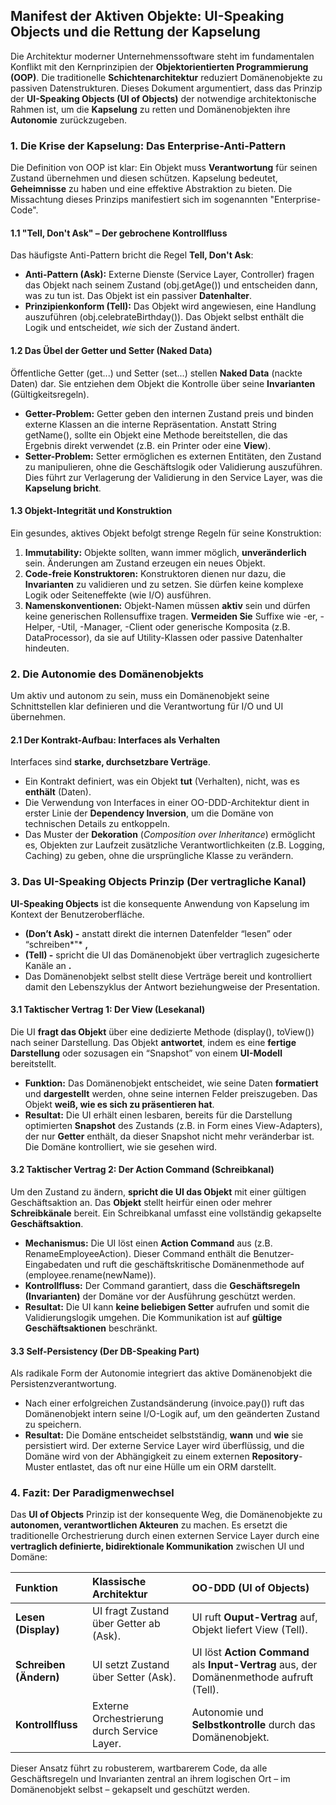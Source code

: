 ## **Manifest der Aktiven Objekte: UI-Speaking Objects und die Rettung der Kapselung**

Die Architektur moderner Unternehmenssoftware steht im fundamentalen Konflikt mit den Kernprinzipien der **Objektorientierten Programmierung (OOP)**. Die traditionelle **Schichtenarchitektur** reduziert Domänenobjekte zu passiven Datenstrukturen. Dieses Dokument argumentiert, dass das Prinzip der **UI-Speaking Objects (UI of Objects)** der notwendige architektonische Rahmen ist, um die **Kapselung** zu retten und Domänenobjekten ihre **Autonomie** zurückzugeben.

### **1\. Die Krise der Kapselung: Das Enterprise-Anti-Pattern**

Die Definition von OOP ist klar: Ein Objekt muss **Verantwortung** für seinen Zustand übernehmen und diesen schützen. Kapselung bedeutet, **Geheimnisse** zu haben und eine effektive Abstraktion zu bieten. Die Missachtung dieses Prinzips manifestiert sich im sogenannten "Enterprise-Code".

#### **1.1 "Tell, Don't Ask" – Der gebrochene Kontrollfluss**

Das häufigste Anti-Pattern bricht die Regel **Tell, Don't Ask**:

* **Anti-Pattern (Ask):** Externe Dienste (Service Layer, Controller) fragen das Objekt nach seinem Zustand (obj.getAge()) und entscheiden dann, was zu tun ist. Das Objekt ist ein passiver **Datenhalter**.  
* **Prinzipienkonform (Tell):** Das Objekt wird angewiesen, eine Handlung auszuführen (obj.celebrateBirthday()). Das Objekt selbst enthält die Logik und entscheidet, *wie* sich der Zustand ändert.

#### **1.2 Das Übel der Getter und Setter (Naked Data)**

Öffentliche Getter (get...) und Setter (set...) stellen **Naked Data** (nackte Daten) dar. Sie entziehen dem Objekt die Kontrolle über seine **Invarianten** (Gültigkeitsregeln).

* **Getter-Problem:** Getter geben den internen Zustand preis und binden externe Klassen an die interne Repräsentation. Anstatt String getName(), sollte ein Objekt eine Methode bereitstellen, die das Ergebnis direkt verwendet (z.B. ein Printer oder eine **View**).  
* **Setter-Problem:** Setter ermöglichen es externen Entitäten, den Zustand zu manipulieren, ohne die Geschäftslogik oder Validierung auszuführen. Dies führt zur Verlagerung der Validierung in den Service Layer, was die **Kapselung bricht**.

#### **1.3 Objekt-Integrität und Konstruktion**

Ein gesundes, aktives Objekt befolgt strenge Regeln für seine Konstruktion:

1. **Immutability:** Objekte sollten, wann immer möglich, **unveränderlich** sein. Änderungen am Zustand erzeugen ein neues Objekt.  
2. **Code-freie Konstruktoren:** Konstruktoren dienen nur dazu, die **Invarianten** zu validieren und zu setzen. Sie dürfen keine komplexe Logik oder Seiteneffekte (wie I/O) ausführen.  
3. **Namenskonventionen:** Objekt-Namen müssen **aktiv** sein und dürfen keine generischen Rollensuffixe tragen. **Vermeiden Sie** Suffixe wie \-er, \-Helper, \-Util, \-Manager, \-Client oder generische Komposita (z.B. DataProcessor), da sie auf Utility-Klassen oder passive Datenhalter hindeuten.

### **2\. Die Autonomie des Domänenobjekts**

Um aktiv und autonom zu sein, muss ein Domänenobjekt seine Schnittstellen klar definieren und die Verantwortung für I/O und UI übernehmen.

#### **2.1 Der Kontrakt-Aufbau: Interfaces als Verhalten**

Interfaces sind **starke, durchsetzbare Verträge**.

* Ein Kontrakt definiert, was ein Objekt **tut** (Verhalten), nicht, was es **enthält** (Daten).  
* Die Verwendung von Interfaces in einer OO-DDD-Architektur dient in erster Linie der **Dependency Inversion**, um die Domäne von technischen Details zu entkoppeln.  
* Das Muster der **Dekoration** (*Composition over Inheritance*) ermöglicht es, Objekten zur Laufzeit zusätzliche Verantwortlichkeiten (z.B. Logging, Caching) zu geben, ohne die ursprüngliche Klasse zu verändern.

### **3\. Das UI-Speaking Objects Prinzip (Der vertragliche Kanal)**

**UI-Speaking Objects** ist die konsequente Anwendung von Kapselung im Kontext der Benutzeroberfläche.

* **(Don’t Ask) \-** anstatt direkt die internen Datenfelder “lesen” oder “schreiben*"* **,**  
* **(Tell) \-** spricht die UI das Domänenobjekt über vertraglich zugesicherte Kanäle an **.**  
* Das Domänenobjekt selbst stellt diese Verträge bereit und kontrolliert damit den Lebenszyklus der Antwort beziehungweise der Presentation.

#### **3.1 Taktischer Vertrag 1: Der View (Lesekanal)**

Die UI **fragt das Objekt** über eine dedizierte Methode (display(), toView()) nach seiner Darstellung. Das Objekt **antwortet**, indem es eine **fertige Darstellung** oder sozusagen ein “Snapshot” von einem **UI-Modell**  bereitstellt.

* **Funktion:** Das Domänenobjekt entscheidet, wie seine Daten **formatiert** und **dargestellt** werden, ohne seine internen Felder preiszugeben. Das Objekt **weiß, wie es sich zu präsentieren hat**.  
* **Resultat:** Die UI erhält einen lesbaren, bereits für die Darstellung optimierten **Snapshot** des Zustands (z.B. in Form eines View-Adapters), der nur **Getter** enthält, da dieser Snapshot nicht mehr veränderbar ist. Die Domäne kontrolliert, wie sie gesehen wird.

#### **3.2 Taktischer Vertrag 2: Der Action Command (Schreibkanal)**

Um den Zustand zu ändern, **spricht die UI das Objekt** mit einer gültigen Geschäftsaktion an. Das **Objekt** stellt heirfür einen oder mehrer **Schreibkänale** bereit. Ein Schreibkanal umfasst eine vollständig gekapselte **Geschäftsaktion**.

* **Mechanismus:** Die UI löst einen **Action Command** aus (z.B. RenameEmployeeAction). Dieser Command enthält die Benutzer-Eingabedaten und ruft die geschäftskritische Domänenmethode auf (employee.rename(newName)).  
* **Kontrollfluss:** Der Command garantiert, dass die **Geschäftsregeln (Invarianten)** der Domäne vor der Ausführung geschützt werden.  
* **Resultat:** Die UI kann **keine beliebigen Setter** aufrufen und somit die Validierungslogik umgehen. Die Kommunikation ist auf **gültige Geschäftsaktionen** beschränkt.

#### **3.3 Self-Persistency (Der DB-Speaking Part)**

Als radikale Form der Autonomie integriert das aktive Domänenobjekt die Persistenzverantwortung.

* Nach einer erfolgreichen Zustandsänderung (invoice.pay()) ruft das Domänenobjekt intern seine I/O-Logik auf, um den geänderten Zustand zu speichern.  
* **Resultat:** Die Domäne entscheidet selbstständig, **wann** und **wie** sie persistiert wird. Der externe Service Layer wird überflüssig, und die Domäne wird von der Abhängigkeit zu einem externen **Repository**\-Muster entlastet, das oft nur eine Hülle um ein ORM darstellt.

### **4\. Fazit: Der Paradigmenwechsel**

Das **UI of Objects** Prinzip ist der konsequente Weg, die Domänenobjekte zu **autonomen, verantwortlichen Akteuren** zu machen. Es ersetzt die traditionelle Orchestrierung durch einen externen Service Layer durch eine **vertraglich definierte, bidirektionale Kommunikation** zwischen UI und Domäne:

| Funktion | Klassische Architektur | OO-DDD (UI of Objects) |
| :---- | :---- | :---- |
| **Lesen (Display)** | UI fragt Zustand über Getter ab (Ask). | UI ruft **Ouput-Vertrag** auf, Objekt liefert View (Tell). |
| **Schreiben (Ändern)** | UI setzt Zustand über Setter (Ask). | UI löst **Action Command** als **Input-Vertrag** aus, der Domänenmethode aufruft (Tell). |
| **Kontrollfluss** | Externe Orchestrierung durch Service Layer. | Autonomie und **Selbstkontrolle** durch das Domänenobjekt. |

Dieser Ansatz führt zu robusterem, wartbarerem Code, da alle Geschäftsregeln und Invarianten zentral an ihrem logischen Ort – im Domänenobjekt selbst – gekapselt und geschützt werden.
